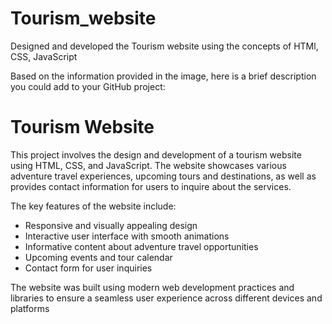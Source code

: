 # Tourism_website
Designed and developed the Tourism website using the concepts of HTMl, CSS, JavaScript

Based on the information provided in the image, here is a brief description you could add to your GitHub project:

# Tourism Website

This project involves the design and development of a tourism website using HTML, CSS, and JavaScript. The website showcases various adventure travel experiences, upcoming tours and destinations, as well as provides contact information for users to inquire about the services.

The key features of the website include:

- Responsive and visually appealing design
- Interactive user interface with smooth animations
- Informative content about adventure travel opportunities
- Upcoming events and tour calendar
- Contact form for user inquiries

The website was built using modern web development practices and libraries to ensure a seamless user experience across different devices and platforms
